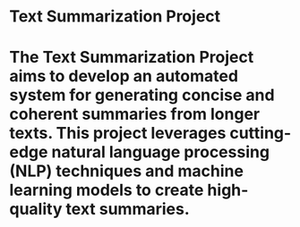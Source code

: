 # Text Summarization Project

# The Text Summarization Project aims to develop an automated system for generating concise and coherent summaries from longer texts. This project leverages cutting-edge natural language processing (NLP) techniques and machine learning models to create high-quality text summaries.




